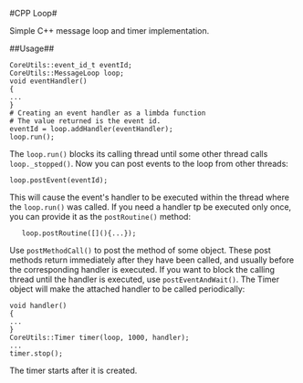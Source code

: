 #CPP Loop#

Simple C++ message loop and timer implementation.

##Usage##

```
CoreUtils::event_id_t eventId;
CoreUtils::MessageLoop loop;
void eventHandler()
{
...
}
# Creating an event handler as a limbda function
# The value returned is the event id. 
eventId = loop.addHandler(eventHandler);
loop.run(); 
```
The ```loop.run()``` blocks its calling thread until some other thread calls ```loop._stopped()```. Now you can post events to the loop from other threads:
```
loop.postEvent(eventId); 
```
This will cause the event's handler to be executed within the thread where the ```loop.run()``` was called.
If you need a handler tp be executed only once, you can provide it as the ```postRoutine()``` method:
```
   loop.postRoutine([](){...});
```
Use ```postMethodCall()``` to post the method of some object. These post methods return immediately after they have been called, and usually before the corresponding handler is executed. If you want to block the calling thread until the handler is executed, use ```postEventAndWait()```.
The Timer object will make the attached handler to be called periodically:
```
void handler()
{
...
}
CoreUtils::Timer timer(loop, 1000, handler);
...
timer.stop();
```
The timer starts after it is created.